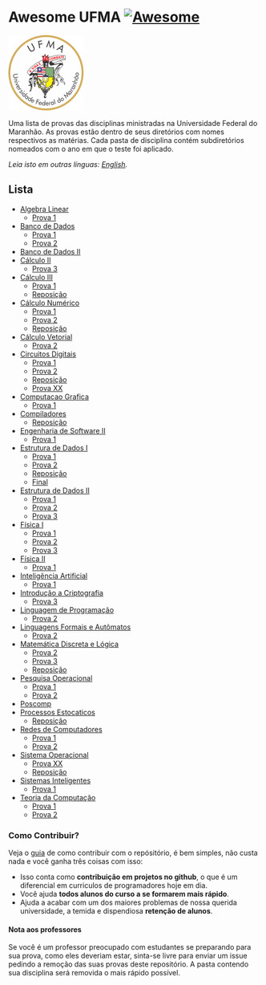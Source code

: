 # Awesome UFMA [![Awesome](https://awesome.re/badge.svg)](https://awesome.re)

<img src="ufma_brasao.png" width="150">

Uma lista de provas das disciplinas ministradas na Universidade Federal do Maranhão.
As provas estão dentro de seus diretórios com nomes respectivos as matérias. Cada pasta de disciplina contém subdiretórios nomeados com o ano em que o teste foi aplicado.

*Leia isto em outras línguas: [English](README.en-us.md).*

## Lista
- [Algebra Linear](https://github.com/Marcos-Costa/awesome-ufma/tree/master/Algebra%20Linear)
	- [Prova 1](https://github.com/Marcos-Costa/awesome-ufma/tree/master/Algebra%20Linear/prova%201)
- [Banco de Dados](https://github.com/Marcos-Costa/awesome-ufma/tree/master/Banco%20de%20Dados)
  	- [Prova 1](https://github.com/Marcos-Costa/awesome-ufma/tree/master/Banco%20de%20Dados/prova%201)
	- [Prova 2](https://github.com/Marcos-Costa/awesome-ufma/tree/master/Banco%20de%20Dados/prova%202)
- [Banco de Dados II](https://github.com/Marcos-Costa/awesome-ufma/tree/master/Banco%20de%20Dados%20II)
- [Cálculo II](https://github.com/Marcos-Costa/awesome-ufma/tree/master/Calculo%20II/)
	- [Prova 3](https://github.com/Marcos-Costa/awesome-ufma/tree/master/Calculo%20II/prova%203)
- [Cálculo III](https://github.com/Marcos-Costa/awesome-ufma/tree/master/Calculo%20III/)
	- [Prova 1](https://github.com/Marcos-Costa/awesome-ufma/blob/master/Calculo%20III/prova%201/2018_1.pdf)
	- [Reposição](https://github.com/Marcos-Costa/awesome-ufma/tree/master/Calculo%20III/reposicao)	
- [Cálculo Numérico](https://github.com/Marcos-Costa/awesome-ufma/tree/master/Calculo%20Numerico/)
	- [Prova 1](https://github.com/Marcos-Costa/awesome-ufma/tree/master/Calculo%20Numerico/prova%201)
	- [Prova 2](https://github.com/Marcos-Costa/awesome-ufma/tree/master/Calculo%20Numerico/prova%202)
	- [Reposição](https://github.com/Marcos-Costa/awesome-ufma/tree/master/Calculo%20Numerico/reposicao)
- [Cálculo Vetorial](https://github.com/Marcos-Costa/awesome-ufma/tree/master/Calculo%20Vetorial)
	- [Prova 2](https://github.com/Marcos-Costa/awesome-ufma/tree/master/Calculo%20Vetorial/prova%202)
- [Circuitos Digitais](https://github.com/Marcos-Costa/awesome-ufma/tree/master/Circuitos%20Digitais)
	- [Prova 1](https://github.com/Marcos-Costa/awesome-ufma/tree/master/Circuitos%20Digitais/prova%201)
	- [Prova 2](https://github.com/Marcos-Costa/awesome-ufma/tree/master/Circuitos%20Digitais/prova%202)
	- [Reposição](https://github.com/Marcos-Costa/awesome-ufma/tree/master/Circuitos%20Digitais/reposicao)
	- [Prova XX](https://github.com/Marcos-Costa/awesome-ufma/tree/master/Circuitos%20Digitais/prova%20XX)
- [Computacao Grafica](https://github.com/Marcos-Costa/awesome-ufma/tree/master/Computacao%20Grafica)
	- [Prova 1](https://github.com/Marcos-Costa/awesome-ufma/tree/master/Computacao%20Grafica/prova%201)
- [Compiladores](https://github.com/Marcos-Costa/awesome-ufma/tree/master/Compiladores)
    - [Reposição](https://github.com/Marcos-Costa/awesome-ufma/tree/master/Compiladores/reposicao)
- [Engenharia de Software II](https://github.com/Marcos-Costa/awesome-ufma/tree/master/Engenharia%20de%20Software%20II)
    - [Prova 1](https://github.com/Marcos-Costa/awesome-ufma/tree/master/Engenharia%20de%20Software%20II/prova%201)
- [Estrutura de Dados I](https://github.com/Marcos-Costa/awesome-ufma/tree/master/Estrutura%20de%20Dados%20I)
	- [Prova 1](https://github.com/Marcos-Costa/awesome-ufma/tree/master/Estrutura%20de%20Dados%20I/prova%201)
	- [Prova 2](https://github.com/Marcos-Costa/awesome-ufma/tree/master/Estrutura%20de%20Dados%20I/prova%202)
	- [Reposição](https://github.com/Marcos-Costa/awesome-ufma/tree/master/Estrutura%20de%20Dados%20I/reposicao)
	- [Final](https://github.com/Marcos-Costa/awesome-ufma/tree/master/Estrutura%20de%20Dados%20I/final)
- [Estrutura de Dados II](https://github.com/Marcos-Costa/awesome-ufma/tree/master/Estrutura%20de%20Dados%20II)
	- [Prova 1](https://github.com/Marcos-Costa/awesome-ufma/tree/master/Estrutura%20de%20Dados%20II/prova%201)
	- [Prova 2](https://github.com/Marcos-Costa/awesome-ufma/tree/master/Estrutura%20de%20Dados%20II/prova%202)
	- [Prova 3](https://github.com/Marcos-Costa/awesome-ufma/tree/master/Estrutura%20de%20Dados%20II/prova%203)
- [Física I](https://github.com/Marcos-Costa/awesome-ufma/tree/master/F%C3%ADsica%201)
	- [Prova 1](https://github.com/Marcos-Costa/awesome-ufma/tree/master/F%C3%ADsica%201/prova%201)
	- [Prova 2](https://github.com/Marcos-Costa/awesome-ufma/tree/master/F%C3%ADsica%201/prova%202)
	- [Prova 3](https://github.com/Marcos-Costa/awesome-ufma/tree/master/F%C3%ADsica%201/prova%203)
- [Física II](https://github.com/Marcos-Costa/awesome-ufma/tree/master/F%C3%ADsica%202)
	- [Prova 1](https://github.com/Marcos-Costa/awesome-ufma/tree/master/F%C3%ADsica%202/prova%201)
- [Inteligência Artificial](https://github.com/Marcos-Costa/awesome-ufma/tree/master/Inteligencia%20Artificial)
    - [Prova 1](https://github.com/Marcos-Costa/awesome-ufma/tree/master/Inteligencia%20Artificial/prova%201)
- [Introdução a Criptografia](https://github.com/Marcos-Costa/awesome-ufma/tree/master/Introducao%20a%20Criptografia)
    - [Prova 3](https://github.com/Marcos-Costa/awesome-ufma/tree/master/Introducao%20a%20Criptografia/prova%203)
- [Linguagem de Programação](https://github.com/Marcos-Costa/awesome-ufma/tree/master/Linguagem%20de%20Programacao)
	- [Prova 2](https://github.com/Marcos-Costa/awesome-ufma/tree/master/Linguagem%20de%20Programacao/prova%202)
- [Linguagens Formais e Autômatos](https://github.com/Marcos-Costa/awesome-ufma/tree/master/Linguagens%20Formais%20e%20Automatos)
	- [Prova 2](https://github.com/Marcos-Costa/awesome-ufma/tree/master/Linguagens%20Formais%20e%20Automatos/prova%202)
- [Matemática Discreta e Lógica](https://github.com/Marcos-Costa/awesome-ufma/tree/master/Matematica%20Discreta%20e%20Logica)
	- [Prova 2](https://github.com/Marcos-Costa/awesome-ufma/tree/master/Matematica%20Discreta%20e%20Logica/prova%202)
	- [Prova 3](https://github.com/Marcos-Costa/awesome-ufma/tree/master/Matematica%20Discreta%20e%20Logica/prova%203)
	- [Reposição](https://github.com/Marcos-Costa/awesome-ufma/tree/master/Matematica%20Discreta%20e%20Logica/reposicao)
- [Pesquisa Operacional](https://github.com/Marcos-Costa/awesome-ufma/tree/master/Pesquisa%20Operacional)
	- [Prova 1](https://github.com/Marcos-Costa/awesome-ufma/tree/master/Pesquisa%20Operacional/prova%201)
	- [Prova 2](https://github.com/Marcos-Costa/awesome-ufma/tree/master/Pesquisa%20Operacional/prova%202)
- [Poscomp](https://github.com/Marcos-Costa/awesome-ufma/tree/master/Poscomp)
- [Processos Estocaticos](https://github.com/Marcos-Costa/awesome-ufma/tree/master/Processos%20Estocaticos)
    - [Reposição](https://github.com/Marcos-Costa/awesome-ufma/tree/master/Processos%20Estocaticos/reposicao)
- [Redes de Computadores](https://github.com/Marcos-Costa/awesome-ufma/tree/master/Redes%20de%20Computadores%20I)
	- [Prova 1](https://github.com/Marcos-Costa/awesome-ufma/tree/master/Redes%20de%20Computadores%20I/prova%201)
	- [Prova 2](https://github.com/Marcos-Costa/awesome-ufma/tree/master/Redes%20de%20Computadores%20I/prova%202)
- [Sistema Operacional](https://github.com/Marcos-Costa/awesome-ufma/tree/master/Sistema%20Operacional)
	- [Prova XX](https://github.com/Marcos-Costa/awesome-ufma/tree/master/Sistema%20Operacional/prova%20XX)
	- [Reposição](https://github.com/Marcos-Costa/awesome-ufma/tree/master/Sistema%20Operacional/reposicao)
- [Sistemas Inteligentes](https://github.com/Marcos-Costa/awesome-ufma/tree/master/Sistemas%20Inteligentes)
    - [Prova 1](https://github.com/Marcos-Costa/awesome-ufma/tree/master/Sistemas%20Inteligentes/prova%201)
- [Teoria da Computação](https://github.com/Marcos-Costa/awesome-ufma/tree/master/Teoria%20da%20Computacao)
	- [Prova 1](https://github.com/Marcos-Costa/awesome-ufma/tree/master/Teoria%20da%20Computacao/Prova%201)
	- [Prova 2](https://github.com/Marcos-Costa/awesome-ufma/tree/master/Teoria%20da%20Computacao/Prova%202)

### Como Contribuir?
Veja o [guia](https://github.com/Marcos-Costa/awesome-ufma/blob/master/CONTRIBUTING.md) de como contribuir com o repósitório, é bem simples, não custa nada e você ganha três coisas com isso:
* Isso conta como **contribuição em projetos no github**, o que é um diferencial em curriculos de programadores hoje em dia.
* Você ajuda **todos alunos do curso a se formarem mais rápido**.
* Ajuda a acabar com um dos maiores problemas de nossa querida universidade, a temida e dispendiosa  **retenção de alunos**.

#### Nota aos professores
Se você é um professor preocupado com estudantes se preparando para sua prova, como eles deveriam estar, sinta-se livre para enviar um issue pedindo a remoção das suas provas deste repositório. A pasta contendo sua disciplina será removida o mais rápido possível.
